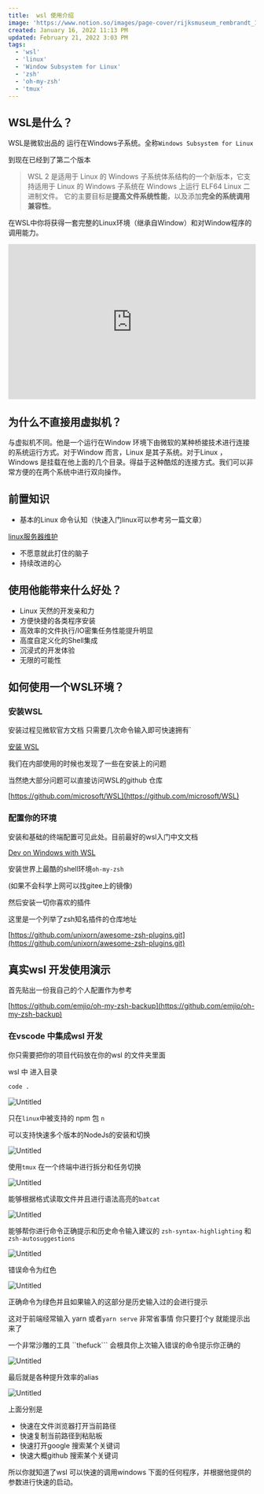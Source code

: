 ```yaml
---
title:  wsl 使用介绍
image: 'https://www.notion.so/images/page-cover/rijksmuseum_rembrandt_1642.jpg'
created: January 16, 2022 11:13 PM
updated: February 21, 2022 3:03 PM
tags:
  - 'wsl'
  - 'linux'
  - 'Window Subsystem for Linux'
  - 'zsh'
  - 'oh-my-zsh'
  - 'tmux'
--- 
```



## WSL是什么？

WSL是微软出品的 运行在Windows子系统。全称```Windows Subsystem for Linux```

到现在已经到了第二个版本

> WSL 2 是适用于 Linux 的 Windows 子系统体系结构的一个新版本，它支持适用于 Linux 的 Windows 子系统在 Windows 上运行 ELF64 Linux 二进制文件。 它的主要目标是**提高文件系统性能**，以及添加**完全的系统调用兼容性**。
> 

在WSL中你将获得一套完整的Linux环境（继承自Window）和对Window程序的调用能力。

<iframe width="100%" height="315" src="https://www.youtube.com/embed/48k317kOxqg" title="YouTube video player" frameborder="0" allow="accelerometer; autoplay; clipboard-write; encrypted-media; gyroscope; picture-in-picture" allowfullscreen></iframe>

## 为什么不直接用虚拟机？

与虚拟机不同。他是一个运行在Window 环境下由微软的某种桥接技术进行连接的系统运行方式。对于Window 而言，Linux 是其子系统。对于Linux ，Windows 是挂载在他上面的几个目录。得益于这种酷炫的连接方式。我们可以非常方便的在两个系统中进行双向操作。

## 前置知识

- 基本的Linux 命令认知（快速入门linux可以参考另一篇文章）

[linux服务器维护](/linux/)

- 不愿意就此打住的脑子
- 持续改进的心

## 使用他能带来什么好处？

- Linux 天然的开发亲和力
- 方便快捷的各类程序安装
- 高效率的文件执行/IO密集任务性能提升明显
- 高度自定义化的Shell集成
- 沉浸式的开发体验
- 无限的可能性

## 如何使用一个WSL环境？

### 安装WSL

安装过程见微软官方文档 只需要几次命令输入即可快速拥有`

[安装 WSL](https://docs.microsoft.com/zh-cn/windows/wsl/install)

我们在内部使用的时候也发现了一些在安装上的问题

当然绝大部分问题可以直接访问WSL的github 仓库

[https://github.com/microsoft/WSL](https://github.com/microsoft/WSL)

### 配置你的环境

安装和基础的终端配置可见此处。目前最好的wsl入门中文文档

[Dev on Windows with WSL](https://dowww.spencerwoo.com/)

安装世界上最酷的shell环境```oh-my-zsh```

(如果不会科学上网可以找gitee上的镜像)

然后安装一切你喜欢的插件

这里是一个列举了zsh知名插件的仓库地址

[https://github.com/unixorn/awesome-zsh-plugins.git](https://github.com/unixorn/awesome-zsh-plugins.git)

## 真实wsl 开发使用演示

首先贴出一份我自己的个人配置作为参考

[https://github.com/emjio/oh-my-zsh-backup](https://github.com/emjio/oh-my-zsh-backup)

### 在vscode 中集成wsl 开发

你只需要把你的项目代码放在你的wsl 的文件夹里面

wsl 中 进入目录

```bash
code .
```

![Untitled](/wsl/0.png)

只在```linux```中被支持的 npm 包 ```n```

可以支持快速多个版本的NodeJs的安装和切换

![Untitled](/wsl/1.png)

使用```tmux``` 在一个终端中进行拆分和任务切换

![Untitled](/wsl/2.png)

能够根据格式读取文件并且进行语法高亮的```batcat```

![Untitled](/wsl/3.png)

能够帮你进行命令正确提示和历史命令输入建议的 ```zsh-syntax-highlighting``` 和 ```zsh-autosuggestions```

![Untitled](/wsl/4.png)

错误命令为红色

![Untitled](/wsl/5.png)

正确命令为绿色并且如果输入的这部分是历史输入过的会进行提示

这对于前端经常输入 yarn 或者```yarn serve``` 非常省事情  你只要打个y 就能提示出来了

一个非常沙雕的工具 ``thefuck``` 会根具你上次输入错误的命令提示你正确的

![Untitled](/wsl/6.png)

最后就是各种提升效率的alias

![Untitled](/wsl/7.png)

上面分别是

- 快速在文件浏览器打开当前路径
- 快速复制当前路径到粘贴板
- 快速打开google 搜索某个关键词
- 快速大概github 搜索某个关键词

所以你就知道了wsl 可以快速的调用windows 下面的任何程序，并根据他提供的参数进行快速的启动。